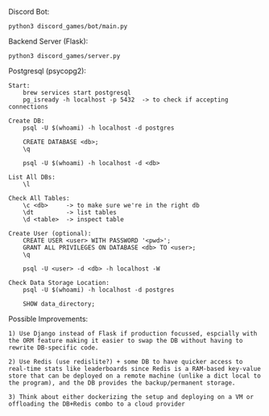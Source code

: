 Discord Bot: 
    
    python3 discord_games/bot/main.py

Backend Server (Flask): 
    
    python3 discord_games/server.py

Postgresql (psycopg2): 
    
    Start:
        brew services start postgresql    
        pg_isready -h localhost -p 5432  -> to check if accepting connections
    
    Create DB:
        psql -U $(whoami) -h localhost -d postgres
        
        CREATE DATABASE <db>;
        \q
        
        psql -U $(whoami) -h localhost -d <db>

    List All DBs:
        \l

    Check All Tables:
        \c <db>     -> to make sure we're in the right db
        \dt         -> list tables
        \d <table>  -> inspect table

    Create User (optional):
        CREATE USER <user> WITH PASSWORD '<pwd>';
        GRANT ALL PRIVILEGES ON DATABASE <db> TO <user>;
        \q

        psql -U <user> -d <db> -h localhost -W

    Check Data Storage Location:
        psql -U $(whoami) -h localhost -d postgres
        
        SHOW data_directory;


Possible Improvements:
    
    1) Use Django instead of Flask if production focussed, espcially with the ORM feature making it easier to swap the DB without having to rewrite DB-specific code.

    2) Use Redis (use redislite?) + some DB to have quicker access to real-time stats like leaderboards since Redis is a RAM-based key-value store that can be deployed on a remote machine (unlike a dict local to the program), and the DB provides the backup/permanent storage.
    
    3) Think about either dockerizing the setup and deploying on a VM or offloading the DB+Redis combo to a cloud provider
